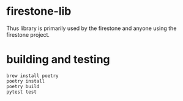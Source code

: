 # firestone-lib

Thus library is primarily used by the firestone and anyone using the firestone project.

# building and testing

```
brew install poetry
poetry install
poetry build
pytest test
```
